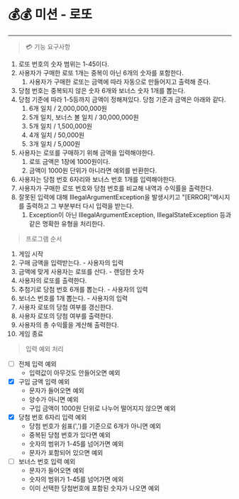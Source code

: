 # 💰💰 미션 - 로또

---

> 💳 기능 요구사항

1. 로또 번호의 숫자 범위는 1-45이다.
2. 사용자가 구매한 로또 1개는 중복이 아닌 6개의 숫자를 포함한다.
    1. 사용자가 구매한 로또는 금액에 따라 자동으로 만들어지고 출력해 준다.
3. 당첨 번호는 중복되지 않은 숫자 6개와 보너스 숫자 1개를 뽑는다.
4. 당첨 기준에 따라 1-5등까지 금액이 정해져있다. 당첨 기준과 금액은 아래와 같다.
    1. 6개 일치 / 2,000,000,000원
    2. 5개 일치, 보너스 볼 일치 / 30,000,000원
    3. 5개 일치 / 1,500,000원
    4. 4개 일치 / 50,000원
    5. 3개 일치 / 5,000원
5. 사용자는 로또를 구매하기 위해 금액을 입력해야한다.
    1. 로또 금액은 1장에 1000원이다.
    2. 금액이 1000원 단위가 아니라면 예외를 반환한다.
6. 사용자는 당첨 번호 6자리와 보너스 번호 1개를 입력해야한다.
7. 사용자가 구매한 로또 번호와 당첨 번호를 비교해 내역과 수익률을 출력한다.
8. 잘못된 입력에 대해 IllegalArgumentException을 발생시키고 "[ERROR]"메시지를 출력하고 그 부분부터 다시 입력을 받는다.
    1. Exception이 아닌 IllegalArgumentException, IllegalStateException 등과 같은 명확한 유형을 처리한다.

> 프로그램 순서

1. 게임 시작
2. 구매 금액을 입력받는다. - 사용자의 입력
3. 금액에 맞게 사용자는 로또를 산다. - 랜덤한 숫자
4. 사용자의 로또를 출력한다.
5. 추첨기로 당첨 번호 6개를 뽑는다. - 사용자의 입력
6. 보너스 번호를 1개 뽑는다. - 사용자의 입력
7. 사용자 로또의 당첨 여부를 갱신한다.
8. 사용자 로또의 당첨 여부를 출력한다.
9. 사용자의 총 수익률을 계산해 출력한다.
10. 게임 종료

> 입력 예외 처리

- [ ] 전체 입력 예외
    - 입력값이 아무것도 안들어오면 예외
- [X] 구입 금액 입력 예외
    - 문자가 들어오면 예외
    - 양수가 아니면 예외
    - 구입 금액이 1000원 단위로 나누어 떨어지지 않으면 예외
- [X] 당첨 번호 6자리 입력 예외
    - 당첨 번호가 쉼표(',')를 기준으로 6개가 아니면 예외
    - 중복된 당첨 번호가 있다면 예외
    - 숫자의 범위가 1-45를 넘어가면 예외
    - 문자가 포함되어 있으면 예외
- [ ] 보너스 번호 입력 예외
    - 문자가 들어오면 예외
    - 숫자의 범위가 1-45를 넘어가면 에외
    - 이미 선택한 당첨번호에 포함된 숫자가 나오면 예외
